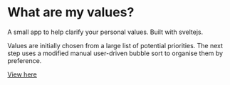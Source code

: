 # What are my values?

A small app to help clarify your personal values. Built with sveltejs.

Values are initially chosen from a large list of potential priorities. The next step uses a modified manual user-driven bubble sort to organise them by preference.

[View here](https://whataremyvalues.ryandunn.dev/)
